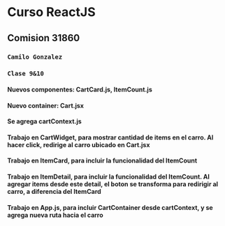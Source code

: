 # Curso ReactJS

## Comision 31860

### `Camilo Gonzalez`
### `Clase 9&10`

#### Nuevos componentes: CartCard.js, ItemCount.js
#### Nuevo container: Cart.jsx
#### Se agrega cartContext.js
#### Trabajo en CartWidget, para mostrar cantidad de items en el carro. Al hacer click, redirige al carro ubicado en Cart.jsx
#### Trabajo en ItemCard, para incluir la funcionalidad del ItemCount
#### Trabajo en ItemDetail, para incluir la funcionalidad del ItemCount. Al agregar items desde este detail, el boton se transforma para redirigir al carro, a diferencia del ItemCard
#### Trabajo en App.js, para incluir CartContainer desde cartContext, y se agrega nueva ruta hacia el carro